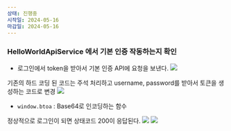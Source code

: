 ```yaml
---
상태: 진행중
시작일: 2024-05-16
마감일: 2024-05-16
---
```

### HelloWorldApiService 에서 기본 인증 작동하는지 확인
- 로그인에서 token을 받아서 기본 인증 API에 요청을 보낸다.
![](https://i.imgur.com/zhKsdHb.png)


기존의 하드 코딩 된 코드는 주석 처리하고 username, password를 받아서 토큰을 생성하는 코드로 변경
![](https://i.imgur.com/H5jE9FD.png)
- `window.btoa` :  Base64로 인코딩하는 함수

정상적으로 로그인이 되면 상태코드 200이 응답된다.
![](https://i.imgur.com/sT7DYMd.png)
![](Pasted%20image%2020240516150750.png)